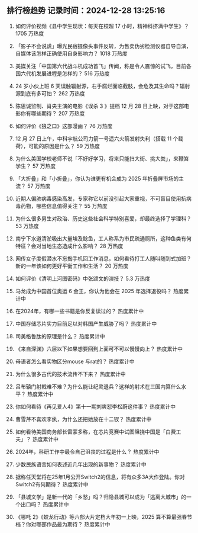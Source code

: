 
## 排行榜趋势 记录时间：2024-12-28 13:25:16
  
  1. 如何评价视频《县中学生现状：每天在校超 17 小时，精神科挤满中学生》？ 1705 万热度
    
  2. 「影子不会说谎」曝光民宿摄像头事件反转，为售卖伪劣检测仪器自导自演，自媒体该怎样正确使用自身影响力？ 1018 万热度
    
  3. 美媒关注「中国第六代战斗机成功首飞」传闻，称是令人震惊的试飞，目前各国六代机发展进程是怎样的？ 516 万热度
    
  4. 24 岁小伙上班 6 天误触辐射源，右手腐烂面临截肢，会危及其生命吗？辐射源到底有多可怕？ 262 万热度
    
  5. 陈思诚监制、肖央主演的电影《误杀 3 》提档 12 月 28 日上映，对于这部电影你有哪些期待？ 207 万热度
    
  6. 如何评价《狼之口》这部漫画？ 76 万热度
    
  7. 12 月 27 日上午，中科宇航公司力箭一号遥六火箭发射失利（搭载 11 个载荷），可能的原因是什么？ 59 万热度
    
  8. 为什么美国学校老师不说「不好好学习，将来只能扫大街、挑大粪」，来鞭笞学生？ 57 万热度
    
  9. 「大折叠」和「小折叠」，你认为谁更有机会成为 2025 年折叠屏市场的主流？ 57 万热度
    
  10. 近期人偏肺病毒感染高发，专家称它以前没引起大家重视，不可盲目使用抗病毒药物，哪些信息值得关注？ 55 万热度
    
  11. 为什么很多男生对政治、历史这些社会科学特别喜爱，却最终选择了学理科？ 53 万热度
    
  12. 南宁下水道清淤吸出大量埃及鲶鱼，工人称系为市民疏通厕所，这种鱼类有何特征？会对当地生态造成什么影响？ 28 万热度
    
  13. 网传女子度假潜水不忘掏手机回工作消息，如何看待打工人随叫随到式加班？新的一年该如何更好平衡工作和生活？ 20 万热度
    
  14. 如何评价《清明上河图密码》中张颂文的演技？ 5.3 万热度
    
  15. 马龙成为中国首位奥运 6 金王，你认为他会在 2025 年选择退役吗？ 热度累计中
    
  16. 在2024年，有哪一些书籍是你反复读过的？ 热度累计中
    
  17. 中国存储芯片实力目前足以对韩国产生威胁了吗？ 热度累计中
    
  18. 司美格鲁肽的原理是什么？ 热度累计中
    
  19. 《来自深渊》六层以下如果想要回到上面可不可以慢慢向上？ 热度累计中
    
  20. 母语者怎么看实物区分mouse 与rat的？ 热度累计中
    
  21. 为什么很多古代的技术流传不下来？ 热度累计中
    
  22. 吕布辕门射戟难不难？为什么能让纪灵退兵？这样的射术在三国内算什么水平？ 热度累计中
    
  23. 你如何看待《再见爱人4》第十一期刘爽怼李松蔚这件事？ 热度累计中
    
  24. 曹雪芹不喜欢李纨，为什么还把她放在十二钗？ 热度累计中
    
  25. 如何看待美国商务部长雷蒙多称，在芯片竞赛中试图阻挠中国是「白费工夫」？ 热度累计中
    
  26. 2024年，科研工作中最令自己沮丧的过程是什么？ 热度累计中
    
  27. 少数民族语言如何表述近几年出现的新事物？ 热度累计中
    
  28. 据称任天堂将在25年1月公开Switch2的信息，将有众多3A大作登陆。你对Switch2有何期待？ 热度累计中
    
  29. 「县城文学」是新一代的「乡愁」吗？归隐县城可以成为「逃离大城市」的一个出口吗？ 热度累计中
    
  30. 《哪吒 2》《蛟龙行动》等六部大片定档大年初一上映，2025 算不算最强春节档？你对哪部作品最为期待？ 热度累计中
    